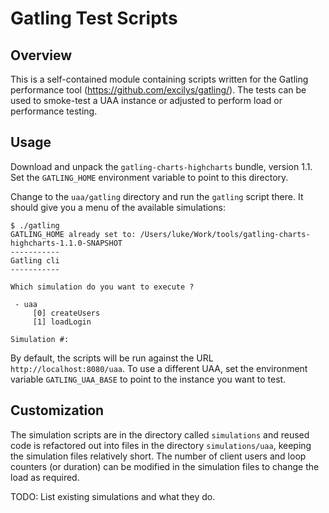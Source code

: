 # Gatling Test Scripts

## Overview

This is a self-contained module containing scripts written for the Gatling performance tool
(https://github.com/excilys/gatling/). The tests can be used to smoke-test a UAA instance or adjusted to
perform load or performance testing.

## Usage

Download and unpack the `gatling-charts-highcharts` bundle, version 1.1. Set the `GATLING_HOME` environment
variable to point to this directory.

Change to the `uaa/gatling` directory and run the `gatling` script there. It should give you a menu of the available
simulations:

    $ ./gatling
    GATLING_HOME already set to: /Users/luke/Work/tools/gatling-charts-highcharts-1.1.0-SNAPSHOT
    -----------
    Gatling cli
    -----------

    Which simulation do you want to execute ?

     - uaa
         [0] createUsers
         [1] loadLogin

    Simulation #:

By default, the scripts will be run against the URL `http://localhost:8080/uaa`. To use a different UAA, set the
environment variable `GATLING_UAA_BASE` to point to the instance you want to test.


## Customization

The simulation scripts are in the directory called `simulations` and reused code is refactored out into files in
the directory `simulations/uaa`, keeping the simulation files relatively short. The number of client users and
loop counters (or duration) can be modified in the simulation files to change the load as required.

TODO: List existing simulations and what they do.





